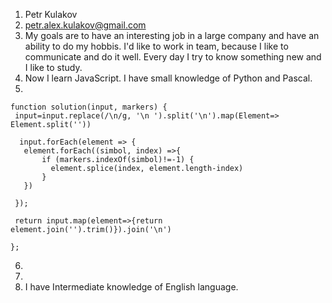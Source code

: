 1. Petr Kulakov
2. petr.alex.kulakov@gmail.com
3. My goals are to have an interesting job in a large company and have an ability to do my hobbis. I'd like to work in team, because I like to communicate and do it well. Every day I try to know something new and I like to study.
4. Now I learn JavaScript. I have small knowledge of Python and Pascal.
5. 
 ``` 
 function solution(input, markers) {
  input=input.replace(/\n/g, '\n ').split('\n').map(Element=> Element.split(''))

   input.forEach(element => {
    element.forEach((simbol, index) =>{
        if (markers.indexOf(simbol)!=-1) {
          element.splice(index, element.length-index)
        }
    })
    
  });

  return input.map(element=>{return element.join('').trim()}).join('\n')
  
};
```
6.
7.
8. I have Intermediate knowledge of English language.
